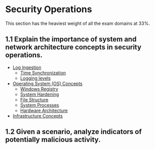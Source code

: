 # Security Operations

This section has the heaviest weight of all the exam domains at 33%.  

## 1.1 Explain the importance of system and network architecture concepts in security operations.

- [Log Ingestion](./Log-Ingestion/)
    - [Time Synchronization](./Log-Ingestion/Time-Synchronization.md)
    - [Logging levels](./Log-Ingestion/Logging-Levels.md)
- [Operating System (OS) Concepts](./OS-Concepts)
    - [Windows Registry](./OS-Concepts/Windows-Registry.md)
    - [System Hardening](./OS-Concepts/System-Hardening.md)
    - [File Structure](./OS-Concepts/File-Structure.md)
    - [System Processes](./OS-Concepts/System-Processes.md)
    - [Hardware Architecture](./OS-Concepts/Hardware-Architecture.md)
- [Infrastructure Concepts]()

## 1.2 Given a scenario, analyze indicators of potentially malicious activity.

